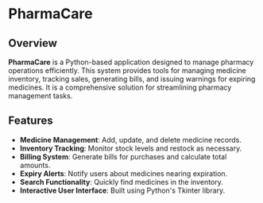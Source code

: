 # PharmaCare

## Overview
**PharmaCare** is a Python-based application designed to manage pharmacy operations efficiently. This system provides tools for managing medicine inventory, tracking sales, generating bills, and issuing warnings for expiring medicines. It is a comprehensive solution for streamlining pharmacy management tasks.

## Features
- **Medicine Management**: Add, update, and delete medicine records.
- **Inventory Tracking**: Monitor stock levels and restock as necessary.
- **Billing System**: Generate bills for purchases and calculate total amounts.
- **Expiry Alerts**: Notify users about medicines nearing expiration.
- **Search Functionality**: Quickly find medicines in the inventory.
- **Interactive User Interface**: Built using Python's Tkinter library.
